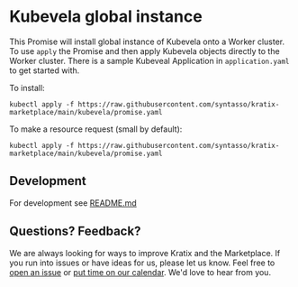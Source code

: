# Kubevela global instance

This Promise will install global instance of Kubevela onto a Worker cluster. To use `apply` the Promise and then apply Kubevela objects directly to the Worker cluster. There is a sample Kubeveal Application in `application.yaml` to get started with. 

To install:
```
kubectl apply -f https://raw.githubusercontent.com/syntasso/kratix-marketplace/main/kubevela/promise.yaml
```

To make a resource request (small by default):
```
kubectl apply -f https://raw.githubusercontent.com/syntasso/kratix-marketplace/main/kubevela/promise.yaml
```

## Development

For development see [README.md](./internal/README.md)

## Questions? Feedback?

We are always looking for ways to improve Kratix and the Marketplace. If you run into issues or have ideas for us, please let us know. Feel free to [open an issue](https://github.com/syntasso/kratix-marketplace/issues/new/choose) or [put time on our calendar](https://www.syntasso.io/contact-us). We'd love to hear from you.
